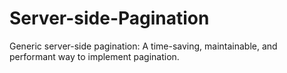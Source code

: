 # Server-side-Pagination
Generic server-side pagination: A time-saving, maintainable, and performant way to implement pagination.
